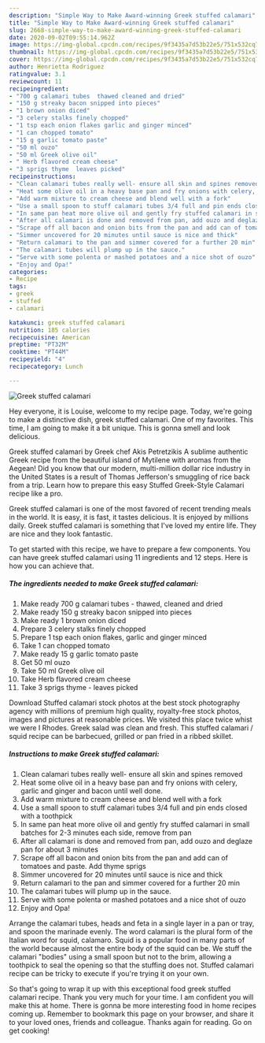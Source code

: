 ```yaml
---
description: "Simple Way to Make Award-winning Greek stuffed calamari"
title: "Simple Way to Make Award-winning Greek stuffed calamari"
slug: 2668-simple-way-to-make-award-winning-greek-stuffed-calamari
date: 2020-09-02T09:55:14.962Z
image: https://img-global.cpcdn.com/recipes/9f3435a7d53b22e5/751x532cq70/greek-stuffed-calamari-recipe-main-photo.jpg
thumbnail: https://img-global.cpcdn.com/recipes/9f3435a7d53b22e5/751x532cq70/greek-stuffed-calamari-recipe-main-photo.jpg
cover: https://img-global.cpcdn.com/recipes/9f3435a7d53b22e5/751x532cq70/greek-stuffed-calamari-recipe-main-photo.jpg
author: Henrietta Rodriguez
ratingvalue: 3.1
reviewcount: 11
recipeingredient:
- "700 g calamari tubes  thawed cleaned and dried"
- "150 g streaky bacon snipped into pieces"
- "1 brown onion diced"
- "3 celery stalks finely chopped"
- "1 tsp each onion flakes garlic and ginger minced"
- "1 can chopped tomato"
- "15 g garlic tomato paste"
- "50 ml ouzo"
- "50 ml Greek olive oil"
- " Herb flavored cream cheese"
- "3 sprigs thyme  leaves picked"
recipeinstructions:
- "Clean calamari tubes really well- ensure all skin and spines removed"
- "Heat some olive oil in a heavy base pan and fry onions with celery, garlic and ginger and bacon until well done."
- "Add warm mixture to cream cheese and blend well with a fork"
- "Use a small spoon to stuff calamari tubes 3/4 full and pin ends closed with a toothpick"
- "In same pan heat more olive oil and gently fry stuffed calamari in small batches for 2-3 minutes each side, remove from pan"
- "After all calamari is done and removed from pan, add ouzo and deglaze pan for about 3 minutes"
- "Scrape off all bacon and onion bits from the pan and add can of tomatoes and paste. Add thyme sprigs"
- "Simmer uncovered for 20 minutes until sauce is nice and thick"
- "Return calamari to the pan and simmer covered for a further 20 min"
- "The calamari tubes will plump up in the sauce."
- "Serve with some polenta or mashed potatoes and a nice shot of ouzo"
- "Enjoy and Opa!"
categories:
- Recipe
tags:
- greek
- stuffed
- calamari

katakunci: greek stuffed calamari 
nutrition: 185 calories
recipecuisine: American
preptime: "PT32M"
cooktime: "PT44M"
recipeyield: "4"
recipecategory: Lunch

---
```



![Greek stuffed calamari](https://img-global.cpcdn.com/recipes/9f3435a7d53b22e5/751x532cq70/greek-stuffed-calamari-recipe-main-photo.jpg)

Hey everyone, it is Louise, welcome to my recipe page. Today, we're going to make a distinctive dish, greek stuffed calamari. One of my favorites. This time, I am going to make it a bit unique. This is gonna smell and look delicious.

Greek stuffed calamari by Greek chef Akis Petretzikis A sublime authentic Greek recipe from the beautiful island of Mytilene with aromas from the Aegean! Did you know that our modern, multi-million dollar rice industry in the United States is a result of Thomas Jefferson&#39;s smuggling of rice back from a trip. Learn how to prepare this easy Stuffed Greek-Style Calamari recipe like a pro.

Greek stuffed calamari is one of the most favored of recent trending meals in the world. It is easy, it is fast, it tastes delicious. It is enjoyed by millions daily. Greek stuffed calamari is something that I've loved my entire life. They are nice and they look fantastic.


To get started with this recipe, we have to prepare a few components. You can have greek stuffed calamari using 11 ingredients and 12 steps. Here is how you can achieve that.

<!--inarticleads1-->

##### The ingredients needed to make Greek stuffed calamari:

1. Make ready 700 g calamari tubes - thawed, cleaned and dried
1. Make ready 150 g streaky bacon snipped into pieces
1. Make ready 1 brown onion diced
1. Prepare 3 celery stalks finely chopped
1. Prepare 1 tsp each onion flakes, garlic and ginger minced
1. Take 1 can chopped tomato
1. Make ready 15 g garlic tomato paste
1. Get 50 ml ouzo
1. Take 50 ml Greek olive oil
1. Take  Herb flavored cream cheese
1. Take 3 sprigs thyme - leaves picked


Download Stuffed calamari stock photos at the best stock photography agency with millions of premium high quality, royalty-free stock photos, images and pictures at reasonable prices. We visited this place twice whist we were I Rhodes. Greek salad was clean and fresh. This stuffed calamari / squid recipe can be barbecued, grilled or pan fried in a ribbed skillet. 

<!--inarticleads2-->

##### Instructions to make Greek stuffed calamari:

1. Clean calamari tubes really well- ensure all skin and spines removed
1. Heat some olive oil in a heavy base pan and fry onions with celery, garlic and ginger and bacon until well done.
1. Add warm mixture to cream cheese and blend well with a fork
1. Use a small spoon to stuff calamari tubes 3/4 full and pin ends closed with a toothpick
1. In same pan heat more olive oil and gently fry stuffed calamari in small batches for 2-3 minutes each side, remove from pan
1. After all calamari is done and removed from pan, add ouzo and deglaze pan for about 3 minutes
1. Scrape off all bacon and onion bits from the pan and add can of tomatoes and paste. Add thyme sprigs
1. Simmer uncovered for 20 minutes until sauce is nice and thick
1. Return calamari to the pan and simmer covered for a further 20 min
1. The calamari tubes will plump up in the sauce.
1. Serve with some polenta or mashed potatoes and a nice shot of ouzo
1. Enjoy and Opa!


Arrange the calamari tubes, heads and feta in a single layer in a pan or tray, and spoon the marinade evenly. The word calamari is the plural form of the Italian word for squid, calamaro. Squid is a popular food in many parts of the world because almost the entire body of the squid can be. We stuff the calamari &#34;bodies&#34; using a small spoon but not to the brim, allowing a toothpick to seal the opening so that the stuffing does not. Stuffed calamari recipe can be tricky to execute if you&#39;re trying it on your own. 

So that's going to wrap it up with this exceptional food greek stuffed calamari recipe. Thank you very much for your time. I am confident you will make this at home. There is gonna be more interesting food in home recipes coming up. Remember to bookmark this page on your browser, and share it to your loved ones, friends and colleague. Thanks again for reading. Go on get cooking!
